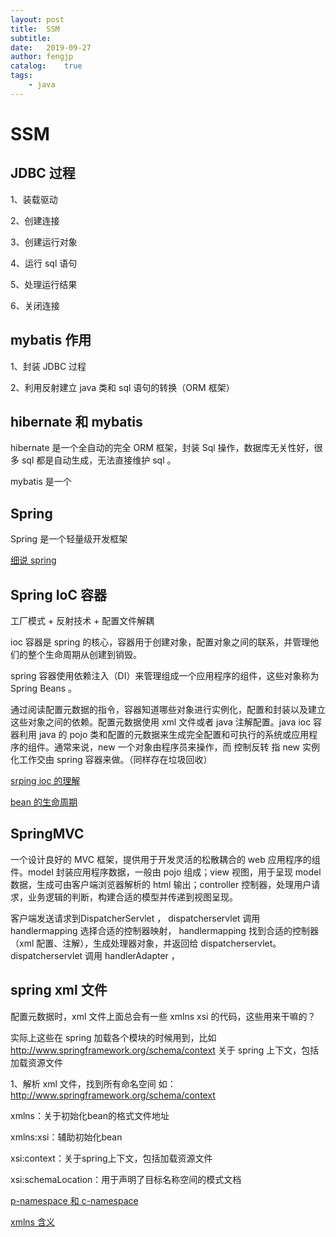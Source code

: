 ```yaml
---
layout: post
title:  SSM
subtitle:   
date:   2019-09-27
author: fengjp
catalog:    true
tags:
    - java
---
```


#   SSM

##  JDBC 过程

1、装载驱动

2、创建连接

3、创建运行对象

4、运行 sql 语句

5、处理运行结果

6、关闭连接

##  mybatis 作用

1、封装 JDBC 过程

2、利用反射建立 java 类和 sql 语句的转换（ORM 框架）

##  hibernate 和 mybatis

hibernate 是一个全自动的完全 ORM 框架，封装 Sql 操作，数据库无关性好，很多 sql 都是自动生成，无法直接维护 sql 。

mybatis 是一个

##  Spring

Spring 是一个轻量级开发框架

[细说 spring](https://www.jianshu.com/nb/9287701)

##  Spring IoC 容器

工厂模式 + 反射技术 + 配置文件解耦

ioc 容器是 spring 的核心，容器用于创建对象，配置对象之间的联系，并管理他们的整个生命周期从创建到销毁。

spring 容器使用依赖注入（DI）来管理组成一个应用程序的组件，这些对象称为 Spring Beans 。

通过阅读配置元数据的指令，容器知道哪些对象进行实例化，配置和封装以及建立这些对象之间的依赖。配置元数据使用 xml 文件或者 java 注解配置。java ioc 容器利用 java 的 pojo 类和配置的元数据来生成完全配置和可执行的系统或应用程序的组件。通常来说，new 一个对象由程序员来操作，而 控制反转 指 new 实例化工作交由 spring 容器来做。（同样存在垃圾回收）

[srping ioc 的理解](https://www.2cto.com/kf/201805/744376.html)

[bean 的生命周期](https://www.cnblogs.com/xujian2014/p/5049483.html)

##  SpringMVC

一个设计良好的 MVC 框架，提供用于开发灵活的松散耦合的 web 应用程序的组件。model 封装应用程序数据，一般由 pojo 组成；view 视图，用于呈现 model 数据，生成可由客户端浏览器解析的 html 输出；controller 控制器，处理用户请求，业务逻辑的判断，构建合适的模型并传递到视图呈现。

客户端发送请求到DispatcherServlet ， dispatcherservlet 调用 handlermapping 选择合适的控制器映射， handlermapping 找到合适的控制器（xml 配置、注解），生成处理器对象，并返回给 dispatcherservlet。dispatcherservlet 调用 handlerAdapter ，

##  spring xml 文件

配置元数据时，xml 文件上面总会有一些 xmlns xsi 的代码，这些用来干嘛的？

实际上这些在 spring 加载各个模块的时候用到，比如 http://www.springframework.org/schema/context 关于 spring 上下文，包括加载资源文件

1、解析 xml 文件，找到所有命名空间 如：http://www.springframework.org/schema/context

xmlns：关于初始化bean的格式文件地址

xmlns:xsi：辅助初始化bean

xsi:context：关于spring上下文，包括加载资源文件

xsi:schemaLocation：用于声明了目标名称空间的模式文档

[p-namespace 和 c-namespace](https://www.jianshu.com/p/d00a8497dcba)

[xmlns 含义](https://www.cnblogs.com/fengxin-blog/p/4651049.html)

